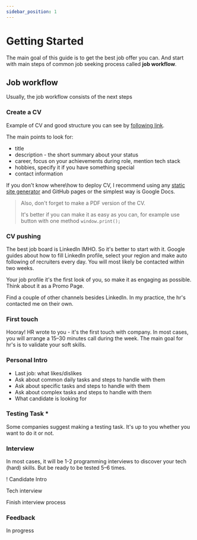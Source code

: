 ```yaml
---
sidebar_position: 1
---
```


# Getting Started

The main goal of this guide is to get the best job offer you can. And start with main steps of common job seeking process called **job workflow**.

## Job workflow

Usually, the job workflow consists of the next steps

### Create a CV

Example of CV and good structure you can see by [following link](https://emil.pw).

The main points to look for:

-   title
-   description - the short summary about your status
-   career, focus on your achievements during role, mention tech stack
-   hobbies, specify it if you have something special
-   contact information

If you don't know where\how to deploy CV, I recommend using any [static site generator](https://jamstack.org/generators/) and GitHub pages or the simplest way is Google Docs.

> Also, don't forget to make a PDF version of the CV.
>
> It's better if you can make it as easy as you can, for example use button with one method `window.print();`

### CV pushing

The best job board is LinkedIn IMHO. So it's better to start with it. Google guides about how to fill LinkedIn profile, select your region and make auto following of recruiters every day. You will most likely be contacted within two weeks.

Your job profile it's the first look of you, so make it as engaging as possible. Think about it as a Promo Page.

Find a couple of other channels besides LinkedIn. In my practice, the hr's contacted me on their own.

### First touch

Hooray! HR wrote to you - it's the first touch with company. In most cases, you will arrange a 15–30 minutes call during the week. The main goal for hr's is to validate your soft skills.

### Personal Intro

-   Last job: what likes/dislikes
-   Ask about common daily tasks and steps to handle with them
-   Ask about specific tasks and steps to handle with them
-   Ask about complex tasks and steps to handle with them
-   What candidate is looking for

### Testing Task \*

Some companies suggest making a testing task. It's up to you whether you want to do it or not.

### Interview

In most cases, it will be 1-2 programming interviews to discover your tech (hard) skills. But be ready to be tested 5–6 times.

! Candidate Intro

Tech interview

Finish interview process

### Feedback

In progress
